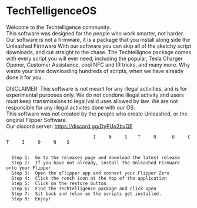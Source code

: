 # TechTelligenceOS
Welcome to the Techtelligence community.                                                                                                                                                                                                                     
This software was designed for the people who work smarter, not harder.  Our software is not a firmware, it is a package that you install along side the Unleashed Firmware With our software you can skip all of the sketchy script downloads, and cut straight to the chase.  The Techtellignce package comes with every script you will ever need, including the popular, Tesla Charger Opener, Customer Assistance, cool NFC and IR tricks, and many more.  Why waste your time downloading hundreds of scripts, when we have already done it for you.                                                                 

DISCLAIMER: This software is not meant for any illegal activities, and is for experimental purposes only.
We do not condone illegal activity and users must keep transmissions to legal/valid uses allowed by law.
We are not responsible for any illegal activites done with our OS.  
This software was not created by the people who create Unleashed, or the original Flipper Software.                                                                                                                                                             
Our discord server:
https://discord.gg/DyFUp2bvQE
                                                                                                                                                                                                                                                                                                                                             
                                     I     N     S    T     R      U     C     T     I     O     N    S
                                     
                                     
      Step 1:  Go to the releases page and download the latest release
      Step 2:  If you have not already, install the Unleashed Firmware onto your Flipper
      Step 3:  Open the qFlipper app and connect your Flipper Zero
      Step 4:  Click the rench icon at the top of the application
      Step 5:  Click on the restore button
      Step 6:  Find the Techtelligence package and click open
      Step 7:  Sit back and relax as the scripts get installed.  
      Step 8:  Enjoy!
      

